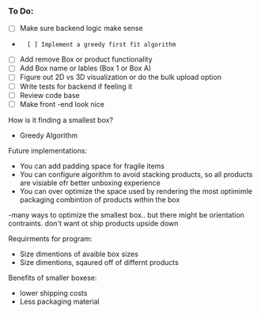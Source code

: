 ### To Do:

- [ ] Make sure backend logic make sense
-       [ ] Implement a greedy first fit algorithm
- [ ] Add remove Box or product functionality
- [ ] Add Box name or lables (Box 1 or Box A)
- [ ] Figure out 2D vs 3D visualization or do the bulk upload option 
- [ ] Write tests for backend if feeling it
- [ ] Review code base
- [ ] Make front -end look nice

How is it finding a smallest box?
- Greedy Algorithm

Future implementations:
- You can add padding space for fragile items
- You can configure algorithm to avoid stacking products, so all products are visiable ofr better unboxing experience
- You can over optimize the space used by rendering the most optimimle packaging combintion of products within the box

-many ways to optimize the smallest box.. but there might be orientation contraints. don't want ot ship products upside down

Requirments for program:
- Size dimentions of avaible box sizes
- Size dimentions, sqaured off of differnt products


Benefits of smaller boxese:
- lower shipping costs
- Less packaging material




